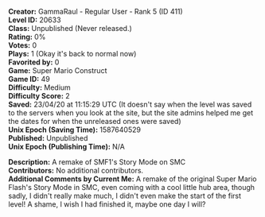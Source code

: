 **Creator:** GammaRaul - Regular User - Rank 5 (ID 411) <br>
**Level ID:** 20633 <br>
**Class:** Unpublished (Never released.) <br>
**Rating:** 0% <br>
**Votes:** 0 <br>
**Plays:** 1 (Okay it's back to normal now) <br>
**Favorited by:** 0 <br>
**Game:** Super Mario Construct <br>
**Game ID:** 49 <br>
**Difficulty:** Medium <br>
**Difficulty Score:** 2 <br>
**Saved:** 23/04/20 at 11:15:29 UTC (It doesn't say when the level was saved to the servers when you look at the site, but the site admins helped me get the dates for when the unreleased ones were saved) <br>
**Unix Epoch (Saving Time):** 1587640529 <br>
**Published:** Unpublished <br>
**Unix Epoch (Publishing Time):** N/A

**Description:** A remake of SMF1's Story Mode on SMC <br>
**Contributors:** No additional contributors. <br>
**Additional Comments by Current Me:** A remake of the original Super Mario Flash's Story Mode in SMC, even coming with a cool little hub area, though sadly, I didn't really make much, I didn't even make the start of the first level! A shame, I wish I had finished it, maybe one day I will?
